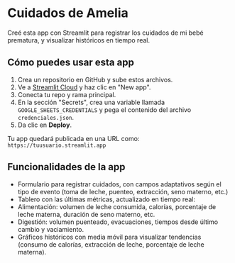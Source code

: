# Cuidados de Amelia

Creé esta app con Streamlit para registrar los cuidados de mi bebé prematura, y visualizar históricos en tiempo real. 

## Cómo puedes usar esta app

1. Crea un repositorio en GitHub y sube estos archivos.
2. Ve a [Streamlit Cloud](https://streamlit.io/cloud) y haz clic en "New app".
3. Conecta tu repo y rama principal.
4. En la sección "Secrets", crea una variable llamada `GOOGLE_SHEETS_CREDENTIALS` y pega el contenido del archivo `credenciales.json`.
5. Da clic en **Deploy**.

Tu app quedará publicada en una URL como: `https://tuusuario.streamlit.app`

## Funcionalidades de la app

- Formulario para registrar cuidados, con campos adaptativos según el tipo de evento (toma de leche, puenteo, extracción, seno materno, etc.)
- Tablero con las últimas métricas, actualizado en tiempo real:
- Alimentación: volumen de leche consumida, calorías, porcentaje de leche materna, duración de seno materno, etc.
- Digestión: volumen puenteado, evacuaciones, tiempos desde último cambio y vaciamiento.
- Gráficos históricos con media móvil para visualizar tendencias (consumo de calorías, extracción de leche, porcentaje de leche materna).

